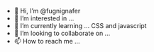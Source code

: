 - 👋 Hi, I’m @fugnignafer
- 👀 I’m interested in ...
- 🌱 I’m currently learning ... CSS and javascript
- 💞️ I’m looking to collaborate on ...
- 📫 How to reach me ...

<!---
fugnignafer/fugnignafer is a ✨ special ✨ repository because its `README.md` (this file) appears on your GitHub profile.
You can click the Preview link to take a look at your changes.
--->
